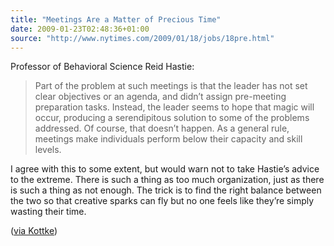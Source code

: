 ```yaml
---
title: "Meetings Are a Matter of Precious Time"
date: 2009-01-23T02:48:36+01:00
source: "http://www.nytimes.com/2009/01/18/jobs/18pre.html"
---
```


Professor of Behavioral Science Reid Hastie:

> Part of the problem at such meetings is that the leader has not set clear objectives or an agenda, and didn’t assign pre-meeting preparation tasks. Instead, the leader seems to hope that magic will occur, producing a serendipitous solution to some of the problems addressed. Of course, that doesn’t happen. As a general rule, meetings make individuals perform below their capacity and skill levels.

I agree with this to some extent, but would warn not to take Hastie’s advice to the extreme. There is such a thing as too much organization, just as there is such a thing as not enough. The trick is to find the right balance between the two so that creative sparks can fly but no one feels like they’re simply wasting their time.

([via Kottke](http://www.kottke.org/09/01/regarding-meetings))
